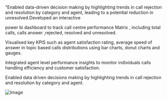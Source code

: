 "Enabled data-driven decision making by highlighting trends in call rejection and resolution by category and agent, leading to a potential reduction in unresolved.Developed an interactive 

power bi dashboard to track call centre performance Matrix , including total calls, calls answer ,rejected, resolved and unresolved.

Visualised key KPlS such as agent satisfaction rating, average speed of answer in topic based calls distributions using bar charts, donut charts and gauges.

Integrated agent level performance insights to monitor individuals calls handling efficiency and customer satisfaction.

Enabled data driven decisions making by highlighting trends in call rejection and resolution by category and agent.


![Image](https://github.com/user-attachments/assets/2fe2d682-5005-4abc-a0f7-450b6cfc8c29)
